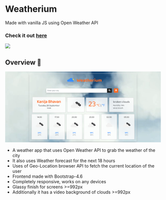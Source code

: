# Weatherium
  Made with vanilla JS using Open Weather API
### Check it out [here](https://taheermattur.github.io/weatherium/index.html)
<img src="https://forthebadge.com/images/badges/made-with-javascript.svg"> 

## Overview 👀
<img src="https://github.com/TaheerMattur/Weatherium/blob/main/src/images/Weatherium.png" alt= "Weatherium">

 - A weather app that uses Open Weather API to grab the weather of the city
 - It also uses Weather forecast for the next 18 hours
 - Uses of Geo-Location browser API to fetch the current location of the user
 - Frontend made with Bootstrap-4.6
 - Completely responsive, works on any devices
 - Glassy finish for screens >=992px
 - Additionally it has a video background of clouds >=992px
